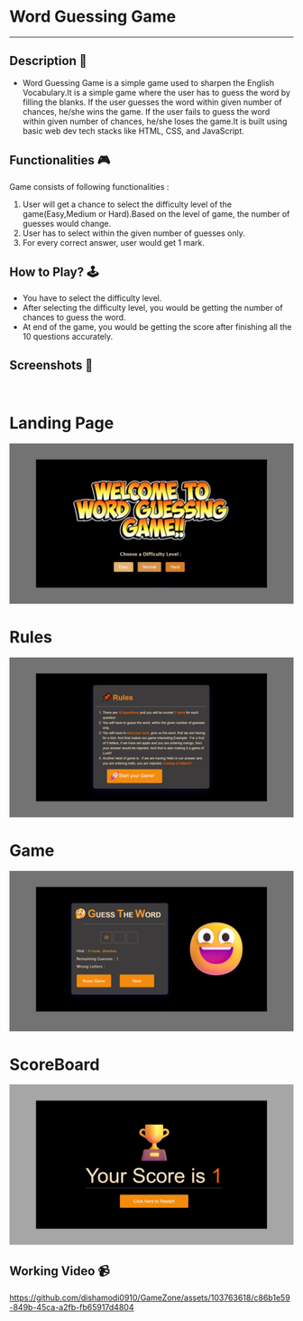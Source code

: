 # **Word Guessing Game**

---

## **Description 📃**

- Word Guessing Game is a simple game used to sharpen the English Vocabulary.It is a simple game where the user has to guess the word by filling the blanks. If the user guesses the word within given number of chances, he/she wins the game. If the user fails to guess the word within given number of chances, he/she loses the game.It is built using basic web dev tech stacks like HTML, CSS, and JavaScript.

## **Functionalities 🎮**

Game consists of following functionalities :

<ol>
<li>User will get a chance to select the difficulty level of the game(Easy,Medium or Hard).Based on the level of game, the number of guesses would change.</li>
<li>User has to select within the given number of guesses only.</li>
<li>For every correct answer, user would get 1 mark.</li>
</ol>

## **How to Play? 🕹️**

- You have to select the difficulty level.
- After selecting the difficulty level, you would be getting the number of chances to guess the word.
- At end of the game, you would be getting the score after finishing all the 10 questions accurately.

## **Screenshots 📸**

<br>
<h1>Landing Page</h1>
<img src = "assets\1.png"></img>
<h1>Rules</h1>
<img src = "assets\2.png"></img>
<h1>Game</h1>
<img src = "assets\3.png"></img>
<h1>ScoreBoard</h1>
<img src = "assets\4.png"></img>

<!-- add your screenshots like this -->
<!-- ![image](url) -->

## **Working Video 📹**


https://github.com/dishamodi0910/GameZone/assets/103763618/c86b1e59-849b-45ca-a2fb-fb65917d4804


<!-- add your working video over here -->
